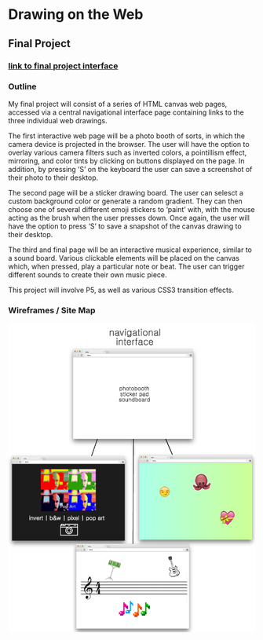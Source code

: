 # Drawing on the Web
## Final Project

### [link to final project interface](http://i6.cims.nyu.edu/~ac4536/380/dotw-final-project)

### Outline

My final project will consist of a series of HTML canvas web pages, accessed via a central navigational interface page containing links to the three individual web drawings.

The first interactive web page will be a photo booth of sorts, in which the camera device is projected in the browser. The user will have the option to overlay various camera filters such as inverted colors, a pointillism effect, mirroring, and color tints by clicking on buttons displayed on the page. In addition, by pressing ‘S’ on the keyboard the user can save a screenshot of their photo to their desktop.

The second page will be a sticker drawing board. The user can selesct a custom background color or generate a random gradient. They can then choose one of several different emoji stickers to ‘paint’ with, with the mouse acting as the brush when the user presses down. Once again, the user will have the option to press ‘S’ to save a snapshot of the canvas drawing to their desktop.

The third and final page will be an interactive musical experience, similar to a sound board. Various clickable elements will be placed on the canvas which, when pressed, play a particular note or beat. The user can trigger different sounds to create their own music piece. 

This project will involve P5, as well as various CSS3 transition effects. 

### Wireframes / Site Map

![site map diagram](images/sitemap.png)